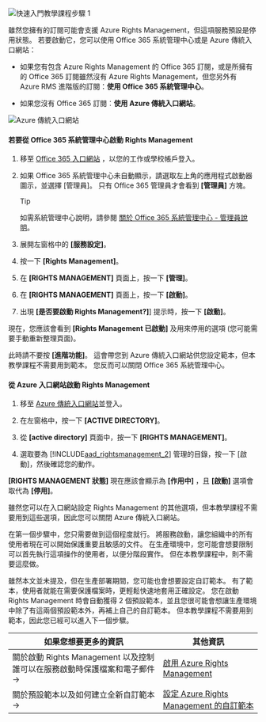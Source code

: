 ![快速入門教學課程步驟 1](../media/AzRMS_QuickStartSteps1.PNG)

雖然您擁有的訂閱可能會支援 Azure Rights Management，但這項服務預設是停用狀態。 若要啟動它，您可以使用 Office 365 系統管理中心或是 Azure 傳統入口網站：

-   如果您有包含 Azure Rights Management 的 Office 365 訂閱，或是所擁有的 Office 365 訂閱雖然沒有 Azure Rights Management，但您另外有 Azure RMS 進階版的訂閱：**使用 Office 365 系統管理中心**。

-   如果您沒有 Office 365 訂閱︰**使用 Azure 傳統入口網站**。

![Azure 傳統入口網站](../media/AzRMS_Tutorial_1_Screenshots.png)

#### 若要從 Office 365 系統管理中心啟動 Rights Management

1.  移至 [Office 365 入口網站](https://portal.office.com/) ，以您的工作或學校帳戶登入。

2.  如果 Office 365 系統管理中心未自動顯示，請選取左上角的應用程式啟動器圖示，並選擇 [管理員]。 只有 Office 365 管理員才會看到 **[管理員]** 方塊。

    > [!TIP]
    > 如需系統管理中心說明，請參閱 [關於 Office 365 系統管理中心 - 管理員說明](https://support.office.com/article/About-the-Office-365-admin-center-Admin-Help-58537702-d421-4d02-8141-e128e3703547)。

3.  展開左窗格中的 **[服務設定]**。

4.  按一下 **[Rights Management]**。

5.  在 **[RIGHTS MANAGEMENT]** 頁面上，按一下 **[管理]**。

6.  在 **[RIGHTS MANAGEMENT]** 頁面上，按一下 **[啟動]**。

7.  出現 **[是否要啟動 Rights Management?]**] 提示時，按一下 **[啟動]**。

現在，您應該會看到 **[Rights Management 已啟動]** 及用來停用的選項 (您可能需要手動重新整理頁面)。

此時請不要按 **[進階功能]**。 這會帶您到 Azure 傳統入口網站供您設定範本，但本教學課程不需要用到範本。 您反而可以關閉 Office 365 系統管理中心。

#### 從 Azure 入口網站啟動 Rights Management

1.  移至 [Azure 傳統入口網站](http://go.microsoft.com/fwlink/p/?LinkID=275081)並登入。

2.  在左窗格中，按一下 **[ACTIVE DIRECTORY]**。

3.  從 **[active directory]** 頁面中，按一下 **[RIGHTS MANAGEMENT]**。

4.  選取要為 [!INCLUDE[aad_rightsmanagement_2](../includes/aad_rightsmanagement_2_md.md)] 管理的目錄，按一下 [啟動]，然後確認您的動作。

**[RIGHTS MANAGEMENT 狀態]** 現在應該會顯示為 **[作用中]** ，且 **[啟動]** 選項會取代為 **[停用]**。

雖然您可以在入口網站設定 Rights Management 的其他選項，但本教學課程不需要用到這些選項，因此您可以關閉 Azure 傳統入口網站。

在第一個步驟中，您只需要做到這個程度就行。 將服務啟動，讓您組織中的所有使用者現在可以開始保護重要且敏感的文件。 在生產環境中，您可能會想要限制可以首先執行這項操作的使用者，以便分階段實作。 但在本教學課程中，則不需要這麼做。

雖然本文並未提及，但在生產部署期間，您可能也會想要設定自訂範本。 有了範本，使用者就能在需要保護檔案時，更輕鬆快速地套用正確設定。 您在啟動 Rights Management 時會自動獲得 2 個預設範本，並且您很可能會想讓生產環境中除了有這兩個預設範本外，再補上自己的自訂範本。 但本教學課程不需要用到範本，因此您已經可以進入下一個步驟。

|如果您想要更多的資訊|其他資訊|
|--------------------------------|--------------------------|
|關於啟動 Rights Management 以及控制誰可以在服務啟動時保護檔案和電子郵件   →|[啟用 Azure Rights Management](../deploy-use/activate-azure-classic.md)|
|關於預設範本以及如何建立全新自訂範本   →|[設定 Azure Rights Management 的自訂範本](../deploy-use/create-template.md)|


<!--HONumber=Jun16_HO4-->


